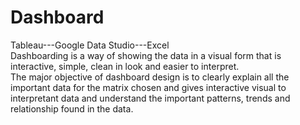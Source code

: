 # Dashboard
Tableau---Google Data Studio---Excel<br>
Dashboarding is a way of showing the data in a visual form that is interactive, simple, clean in look and easier to interpret.<br>
The major objective of dashboard design is to clearly explain all the important data for the matrix chosen and gives interactive visual to interpretant data and understand the important patterns, trends and relationship found in the data.
